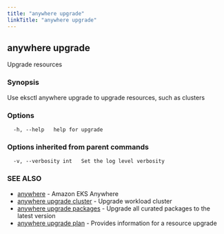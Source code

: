 ```yaml
---
title: "anywhere upgrade"
linkTitle: "anywhere upgrade"
---
```


## anywhere upgrade

Upgrade resources

### Synopsis

Use eksctl anywhere upgrade to upgrade resources, such as clusters

### Options

```
  -h, --help   help for upgrade
```

### Options inherited from parent commands

```
  -v, --verbosity int   Set the log level verbosity
```

### SEE ALSO

* [anywhere](../anywhere/)	 - Amazon EKS Anywhere
* [anywhere upgrade cluster](../anywhere_upgrade_cluster/)	 - Upgrade workload cluster
* [anywhere upgrade packages](../anywhere_upgrade_packages/)	 - Upgrade all curated packages to the latest version
* [anywhere upgrade plan](../anywhere_upgrade_plan/)	 - Provides information for a resource upgrade

